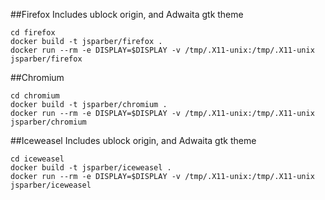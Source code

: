 ##Firefox
Includes ublock origin, and Adwaita gtk theme
```
cd firefox
docker build -t jsparber/firefox .
docker run --rm -e DISPLAY=$DISPLAY -v /tmp/.X11-unix:/tmp/.X11-unix jsparber/firefox
```

##Chromium
```
cd chromium
docker build -t jsparber/chromium .
docker run --rm -e DISPLAY=$DISPLAY -v /tmp/.X11-unix:/tmp/.X11-unix jsparber/chromium
```

##Iceweasel
Includes ublock origin, and Adwaita gtk theme
```
cd iceweasel
docker build -t jsparber/iceweasel .
docker run --rm -e DISPLAY=$DISPLAY -v /tmp/.X11-unix:/tmp/.X11-unix jsparber/iceweasel
